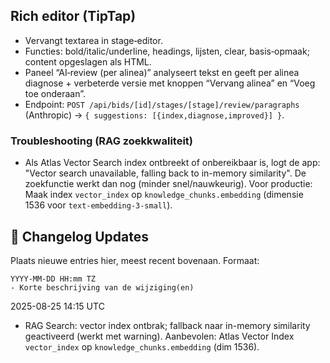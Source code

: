 ## Rich editor (TipTap)
- Vervangt textarea in stage‑editor.
- Functies: bold/italic/underline, headings, lijsten, clear, basis‑opmaak; content opgeslagen als HTML.
- Paneel “AI‑review (per alinea)” analyseert tekst en geeft per alinea diagnose + verbeterde versie met knoppen “Vervang alinea” en “Voeg toe onderaan”.
- Endpoint: `POST /api/bids/[id]/stages/[stage]/review/paragraphs` (Anthropic) → `{ suggestions: [{index,diagnose,improved}] }`.

### Troubleshooting (RAG zoekkwaliteit)
- Als Atlas Vector Search index ontbreekt of onbereikbaar is, logt de app: "Vector search unavailable, falling back to in-memory similarity". De zoekfunctie werkt dan nog (minder snel/nauwkeurig). Voor productie: Maak index `vector_index` op `knowledge_chunks.embedding` (dimensie 1536 voor `text-embedding-3-small`).
## 📜 Changelog Updates

Plaats nieuwe entries hier, meest recent bovenaan. Formaat:
```
YYYY-MM-DD HH:mm TZ
- Korte beschrijving van de wijziging(en)
```

2025-08-25 14:15 UTC
- RAG Search: vector index ontbrak; fallback naar in-memory similarity geactiveerd (werkt met warning). Aanbevolen: Atlas Vector Index `vector_index` op `knowledge_chunks.embedding` (dim 1536).